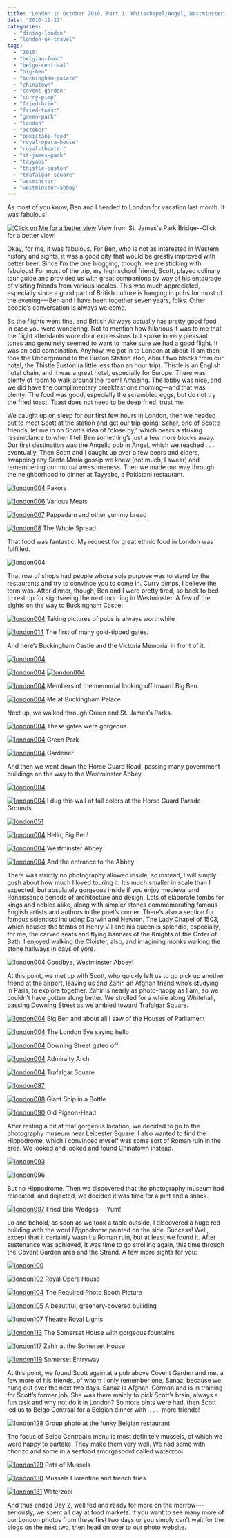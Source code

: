 ```yaml
---
title: "London in October 2010, Part 1: Whitechapel/Angel, Westminster, Covent Garden"
date: "2010-11-22"
categories:
  - "dining-london"
  - "london-uk-travel"
tags:
  - "2010"
  - "belgian-food"
  - "belgo-centraal"
  - "big-ben"
  - "buckingham-palace"
  - "chinatown"
  - "covent-garden"
  - "curry-pimp"
  - "fried-brie"
  - "fried-toast"
  - "green-park"
  - "london"
  - "october"
  - "pakistani-food"
  - "royal-opera-house"
  - "royal-theater"
  - "st-james-park"
  - "tayyabs"
  - "thistle-euston"
  - "trafalgar-square"
  - "wesminster"
  - "westminster-abbey"
---
```


As most of you know, Ben and I headed to London for vacation last month. It was fabulous!




<div class="caption">

[![Click on Me for a better view](http://www.rebeccagomezfarrell.com/wp-content/uploads/2010/11/london039a.jpg)](http://www.blastanova.com/photoalbum/Adventures/London%20Oct%202010/london039a.jpg) View from St. James's Park Bridge--Click for a better view!</div>


Okay, for me, it was fabulous. For Ben, who is not as interested in Western history and sights, it was a good city that would be greatly improved with better beer. Since I’m the one blogging, though, we are sticking with fabulous! For most of the trip, my high school friend, Scott, played culinary tour guide and provided us with great companions by way of his entourage of visiting friends from various locales. This was much appreciated, especially since a good part of British culture is hanging in pubs for most of the evening---Ben and I have been together seven years, folks. Other people’s conversation is always welcome.

So the flights went fine, and British Airways actually has pretty good food, in case you were wondering. Not to mention how hilarious it was to me that the flight attendants wore dour expressions but spoke in very pleasant tones and genuinely seemed to want to make sure we had a good flight. It was an odd combination. Anyhow, we got in to London at about 11 am then took the Underground to the Euston Station stop, about two blocks from our hotel, the Thistle Euston (a little less than an hour trip). Thistle is an English hotel chain, and it was a great hotel, especially for Europe. There was plenty of room to walk around the room! Amazing. The lobby was nice, and we did have the complimentary breakfast one morning—and that was plenty. The food was good, especially the scrambled eggs, but do not try the fried toast. Toast does not need to be deep fried, trust me.

We caught up on sleep for our first few hours in London, then we headed out to meet Scott at the station and get our trip going! Sahar, one of Scott’s friends, let me in on Scott’s idea of “close by,” which bears a striking resemblance to when I tell Ben something’s just a few more blocks away. Our first destination was the Angelic pub in Angel, which we reached . . . eventually. Then Scott and I caught up over a few beers and ciders, swapping any Santa Maria gossip we knew (not much, I swear) and remembering our mutual awesomeness. Then we made our way through the neighborhood to dinner at Tayyabs, a Pakistani restaurant.




<div class="caption">

[![](http://www.rebeccagomezfarrell.com/wp-content/uploads/2010/11/london004.jpg "london004")](http://www.rebeccagomezfarrell.com/wp-content/uploads/2010/11/london004.jpg) Pakora</div>





<div class="caption">

[![](http://www.rebeccagomezfarrell.com/wp-content/uploads/2010/11/london006.jpg "london006")](http://www.rebeccagomezfarrell.com/wp-content/uploads/2010/11/london006.jpg) Various Meats</div>





<div class="caption">

[![](http://www.rebeccagomezfarrell.com/wp-content/uploads/2010/11/london007.jpg "london007")](http://www.rebeccagomezfarrell.com/wp-content/uploads/2010/11/london007.jpg) Pappadam and other yummy bread</div>





<div class="caption">

[![](http://www.rebeccagomezfarrell.com/wp-content/uploads/2010/11/london008.jpg "london08")](http://www.rebeccagomezfarrell.com/wp-content/uploads/2010/11/london008.jpg) The Whole Spread</div>


That food was fantastic. My request for great ethnic food in London was fulfilled.

![](http://www.rebeccagomezfarrell.com/wp-content/uploads/2010/11/london010.jpg "london004")

That row of shops had people whose sole purpose was to stand by the restaurants and try to convince you to come in. Curry pimps, I believe the term was. After dinner, though, Ben and I were pretty tired, so back to bed to rest up for sightseeing the next morning in Westminster. A few of the sights on the way to Buckingham Castle:




<div class="caption">

[![](http://www.rebeccagomezfarrell.com/wp-content/uploads/2010/11/london013.jpg "london004")](http://www.rebeccagomezfarrell.com/wp-content/uploads/2010/11/london013.jpg) Taking pictures of pubs is always worthwhile</div>





<div class="caption">

[![](http://www.rebeccagomezfarrell.com/wp-content/uploads/2010/11/london014.jpg "london014")](http://www.rebeccagomezfarrell.com/wp-content/uploads/2010/11/london014.jpg) The first of many gold-tipped gates.</div>


And here’s Buckingham Castle and the Victoria Memorial in front of it.

[![](http://www.rebeccagomezfarrell.com/wp-content/uploads/2010/11/london019.jpg "london004")](http://www.rebeccagomezfarrell.com/wp-content/uploads/2010/11/london019.jpg)

[![](http://www.rebeccagomezfarrell.com/wp-content/uploads/2010/11/london021.jpg "london004")](http://www.rebeccagomezfarrell.com/wp-content/uploads/2010/11/london021.jpg) [![](http://www.rebeccagomezfarrell.com/wp-content/uploads/2010/11/london023.jpg "london004")](http://www.rebeccagomezfarrell.com/wp-content/uploads/2010/11/london023.jpg)




<div class="caption">

[![](http://www.rebeccagomezfarrell.com/wp-content/uploads/2010/11/london027.jpg "london004")](http://www.rebeccagomezfarrell.com/wp-content/uploads/2010/11/london027.jpg) Members of the memorial looking off toward Big Ben.</div>





<div class="caption">

[![](http://www.rebeccagomezfarrell.com/wp-content/uploads/2010/11/london028.jpg "london004")](http://www.rebeccagomezfarrell.com/wp-content/uploads/2010/11/london028.jpg) Me at Buckingham Palace</div>


Next up, we walked through Green and St. James’s Parks.




<div class="caption">

[![](http://www.rebeccagomezfarrell.com/wp-content/uploads/2010/11/london029.jpg "london004")](http://www.rebeccagomezfarrell.com/wp-content/uploads/2010/11/london029.jpg) These gates were gorgeous.</div>





<div class="caption">

[![](http://www.rebeccagomezfarrell.com/wp-content/uploads/2010/11/london030.jpg "london004")](http://www.rebeccagomezfarrell.com/wp-content/uploads/2010/11/london030.jpg) Green Park</div>





<div class="caption">

[![](http://www.rebeccagomezfarrell.com/wp-content/uploads/2010/11/london047.jpg "london004")](http://www.rebeccagomezfarrell.com/wp-content/uploads/2010/11/london0047.jpg) Gardener</div>


And then we went down the Horse Guard Road, passing many government buildings on the way to the Westminster Abbey.

[![](http://www.rebeccagomezfarrell.com/wp-content/uploads/2010/11/london048.jpg "london004")](http://www.rebeccagomezfarrell.com/wp-content/uploads/2010/11/london048.jpg)




<div class="caption">

[![](http://www.rebeccagomezfarrell.com/wp-content/uploads/2010/11/london049.jpg "london004")](http://www.rebeccagomezfarrell.com/wp-content/uploads/2010/11/london049.jpg) I dug this wall of fall colors at the Horse Guard Parade Grounds</div>


[![](http://www.rebeccagomezfarrell.com/wp-content/uploads/2010/11/london051.jpg "london051")](http://www.rebeccagomezfarrell.com/wp-content/uploads/2010/11/london051.jpg)




<div class="caption">

[![](http://www.rebeccagomezfarrell.com/wp-content/uploads/2010/11/london052.jpg "london004")](http://www.rebeccagomezfarrell.com/wp-content/uploads/2010/11/london052.jpg) Hello, Big Ben!</div>





<div class="caption">

[![](http://www.rebeccagomezfarrell.com/wp-content/uploads/2010/11/london059.jpg "london004")](http://www.rebeccagomezfarrell.com/wp-content/uploads/2010/11/london059.jpg) Westminster Abbey</div>





<div class="caption">

[![](http://www.rebeccagomezfarrell.com/wp-content/uploads/2010/11/london060.jpg "london004")](http://www.rebeccagomezfarrell.com/wp-content/uploads/2010/11/london060.jpg) And the entrance to the Abbey</div>


There was strictly no photography allowed inside, so instead, I will simply gush about how much I loved touring it. It’s much smaller in scale than I expected, but absolutely gorgeous inside if you enjoy medieval and Renaissance periods of architecture and design. Lots of elaborate tombs for kings and nobles alike, along with simpler stones commemorating famous English artists and authors in the poet’s corner. There’s also a section for famous scientists including Darwin and Newton. The Lady Chapel of 1503, which houses the tombs of Henry VII and his queen is splendid, especially, for me, the carved seats and flying banners of the Knights of the Order of Bath. I enjoyed walking the Cloister, also, and imagining monks walking the stone hallways in days of yore.




<div class="caption">

[![](http://www.rebeccagomezfarrell.com/wp-content/uploads/2010/11/london067.jpg "london004")](http://www.rebeccagomezfarrell.com/wp-content/uploads/2010/11/london067.jpg) Goodbye, Westminster Abbey!</div>


At this point, we met up with Scott, who quickly left us to go pick up another friend at the airport, leaving us and Zahir, an Afghan friend who’s studying in Paris, to explore together. Zahir is nearly as photo-happy as I am, so we couldn’t have gotten along better. We strolled for a while along Whitehall, passing Downing Street as we ambled toward Trafalgar Square.




<div class="caption">

[![](http://www.rebeccagomezfarrell.com/wp-content/uploads/2010/11/london070.jpg "london004")](http://www.rebeccagomezfarrell.com/wp-content/uploads/2010/11/london070.jpg) Big Ben and about all I saw of the Houses of Parliament</div>





<div class="caption">

[![](http://www.rebeccagomezfarrell.com/wp-content/uploads/2010/11/london073.jpg "london004")](http://www.rebeccagomezfarrell.com/wp-content/uploads/2010/11/london073.jpg) The London Eye saying hello</div>





<div class="caption">

[![](http://www.rebeccagomezfarrell.com/wp-content/uploads/2010/11/london074.jpg "london004")](http://www.rebeccagomezfarrell.com/wp-content/uploads/2010/11/london074.jpg) Downing Street gated off</div>





<div class="caption">

[![](http://www.rebeccagomezfarrell.com/wp-content/uploads/2010/11/london080.jpg "london004")](http://www.rebeccagomezfarrell.com/wp-content/uploads/2010/11/london080.jpg) Admiralty Arch</div>





<div class="caption">

[![](http://www.rebeccagomezfarrell.com/wp-content/uploads/2010/11/london084.jpg "london004")](http://www.rebeccagomezfarrell.com/wp-content/uploads/2010/11/london084.jpg) Trafalgar Square</div>


[![](http://www.rebeccagomezfarrell.com/wp-content/uploads/2010/11/london087.jpg "london087")](http://www.rebeccagomezfarrell.com/wp-content/uploads/2010/11/london087.jpg)




<div class="caption">

[![](http://www.rebeccagomezfarrell.com/wp-content/uploads/2010/11/london088.jpg "london088")](http://www.rebeccagomezfarrell.com/wp-content/uploads/2010/11/london088.jpg) Giant Ship in a Bottle</div>





<div class="caption">

[![](http://www.rebeccagomezfarrell.com/wp-content/uploads/2010/11/london090.jpg "london090")](http://www.rebeccagomezfarrell.com/wp-content/uploads/2010/11/london090.jpg) Old Pigeon-Head</div>


After resting a bit at that gorgeous location, we decided to go to the photography museum near Leicester Square. I also wanted to find the Hippodrome, which I convinced myself was some sort of Roman ruin in the area. We looked and looked and found Chinatown instead.

[![](http://www.rebeccagomezfarrell.com/wp-content/uploads/2010/11/london093.jpg "london093")](http://www.rebeccagomezfarrell.com/wp-content/uploads/2010/11/london093.jpg)

[![](http://www.rebeccagomezfarrell.com/wp-content/uploads/2010/11/london096.jpg "london096")](http://www.rebeccagomezfarrell.com/wp-content/uploads/2010/11/london096.jpg)

But no Hippodrome. Then we discovered that the photography museum had relocated, and dejected, we decided it was time for a pint and a snack.




<div class="caption">

[![](http://www.rebeccagomezfarrell.com/wp-content/uploads/2010/11/london097.jpg "london097")](http://www.rebeccagomezfarrell.com/wp-content/uploads/2010/11/london097.jpg) Fried Brie Wedges---Yum!</div>


Lo and behold, as soon as we took a table outside, I discovered a huge red building with the word _Hippodrome_ painted on the side. Success! Well, except that it certainly wasn’t a Roman ruin, but at least we found it. After sustenance was achieved, it was time to go strolling again, this time through the Covent Garden area and the Strand. A few more sights for you:

[![](http://www.rebeccagomezfarrell.com/wp-content/uploads/2010/11/london100.jpg "london100")](http://www.rebeccagomezfarrell.com/wp-content/uploads/2010/11/london100.jpg)




<div class="caption">

[![](http://www.rebeccagomezfarrell.com/wp-content/uploads/2010/11/london102.jpg "london102")](http://www.rebeccagomezfarrell.com/wp-content/uploads/2010/11/london102.jpg) Royal Opera House</div>





<div class="caption">

[![](http://www.rebeccagomezfarrell.com/wp-content/uploads/2010/11/london104.jpg "london104")](http://www.rebeccagomezfarrell.com/wp-content/uploads/2010/11/london104.jpg) The Required Photo Booth Picture</div>





<div class="caption">

[![](http://www.rebeccagomezfarrell.com/wp-content/uploads/2010/11/london105.jpg "london105")](http://www.rebeccagomezfarrell.com/wp-content/uploads/2010/11/london105.jpg) A beautiful, greenery-covered builiding</div>





<div class="caption">

[![](http://www.rebeccagomezfarrell.com/wp-content/uploads/2010/11/london107.jpg "london107")](http://www.rebeccagomezfarrell.com/wp-content/uploads/2010/11/london107.jpg) Theatre Royal Lights</div>





<div class="caption">

[![](http://www.rebeccagomezfarrell.com/wp-content/uploads/2010/11/london113.jpg "london113")](http://www.rebeccagomezfarrell.com/wp-content/uploads/2010/11/london113.jpg) The Somerset House with gorgeous fountains</div>





<div class="caption">

[![](http://www.rebeccagomezfarrell.com/wp-content/uploads/2010/11/london117.jpg "london117")](http://www.rebeccagomezfarrell.com/wp-content/uploads/2010/11/london117.jpg) Zahir at the Somerset House</div>





<div class="caption">

[![](http://www.rebeccagomezfarrell.com/wp-content/uploads/2010/11/london119.jpg "london119")](http://www.rebeccagomezfarrell.com/wp-content/uploads/2010/11/london119.jpg) Somerset Entryway</div>


At this point, we found Scott again at a pub above Covent Garden and met a few more of his friends, of whom I only remember one, Sanaz, because we hung out over the next two days. Sanaz is Afghan-German and is in training for Scott’s former job. She was there mainly to pick Scott’s brain, always a fun task and why not do it in London? So more pints were had, then Scott led us to Belgo Centraal for a Belgian dinner with  . . .  more friends!




<div class="caption">

[![](http://www.rebeccagomezfarrell.com/wp-content/uploads/2010/11/london128.jpg "london128")](http://www.rebeccagomezfarrell.com/wp-content/uploads/2010/11/london128.jpg) Group photo at the funky Belgian restaurant</div>


The focus of Belgo Centraal’s menu is most definitely mussels, of which we were happy to partake. They make them very well. We had some with chorizo and some in a seafood smorgasbord called waterzooi.




<div class="caption">

[![](http://www.rebeccagomezfarrell.com/wp-content/uploads/2010/11/london129.jpg "london129")](http://www.rebeccagomezfarrell.com/wp-content/uploads/2010/11/london129.jpg) Pots of Mussels</div>





<div class="caption">

[![](http://www.rebeccagomezfarrell.com/wp-content/uploads/2010/11/london130.jpg "london130")](http://www.rebeccagomezfarrell.com/wp-content/uploads/2010/11/london130.jpg) Mussels Florentine and french fries</div>





<div class="caption">

[![](http://www.rebeccagomezfarrell.com/wp-content/uploads/2010/11/london131.jpg "london131")](http://www.rebeccagomezfarrell.com/wp-content/uploads/2010/11/london131.jpg) Waterzooi</div>


And thus ended Day 2, well fed and ready for more on the morrow---seriously, we spent all day at food markets. If you want to see many more of our London photos from these first two days or you simply can’t wait for the blogs on the next two, then head on over to our [photo website](http://www.blastanova.com/photoalbum/index.html?path=Adventures/London%20Oct%202010).
